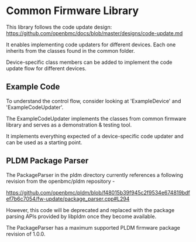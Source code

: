# Common Firmware Library

This library follows the code update design:
https://github.com/openbmc/docs/blob/master/designs/code-update.md

It enables implementing code updaters for different devices. Each one inherits
from the classes found in the common folder.

Device-specific class members can be added to implement the code update flow for
different devices.

## Example Code

To understand the control flow, consider looking at 'ExampleDevice' and
'ExampleCodeUpdater'.

The ExampleCodeUpdater implements the classes from common firmware library and
serves as a demonstration & testing tool.

It implements everything expected of a device-specific code updater and can be
used as a starting point.

## PLDM Package Parser

The PackageParser in the pldm directory currently references a following
revision from the openbmc/pldm repository -

https://github.com/openbmc/pldm/blob/f48015b39f945c2f9534e674819bdfef7b6c7054/fw-update/package_parser.cpp#L294

However, this code will be deprecated and replaced with the package parsing APIs
provided by libpldm once they become available.

The PackageParser has a maximum supported PLDM firmware package revision of
1.0.0.
